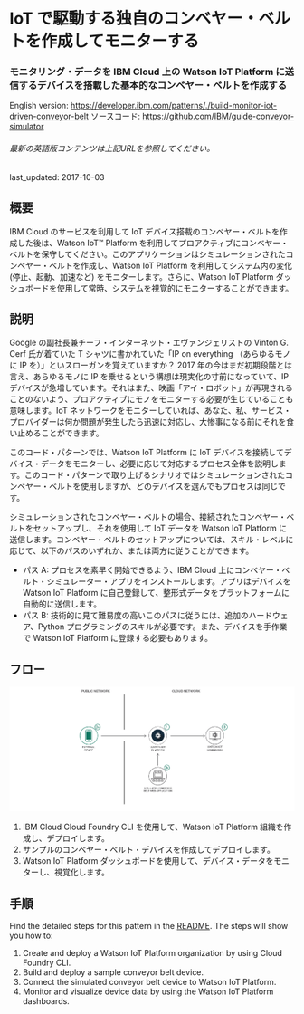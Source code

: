 # IoT で駆動する独自のコンベヤー・ベルトを作成してモニターする

### モニタリング・データを IBM Cloud 上の Watson IoT Platform に送信するデバイスを搭載した基本的なコンベヤー・ベルトを作成する

English version: https://developer.ibm.com/patterns/./build-monitor-iot-driven-conveyor-belt
  ソースコード: https://github.com/IBM/guide-conveyor-simulator

###### 最新の英語版コンテンツは上記URLを参照してください。
last_updated: 2017-10-03

 
## 概要

IBM Cloud のサービスを利用して IoT デバイス搭載のコンベヤー・ベルトを作成した後は、Watson IoT™ Platform を利用してプロアクティブにコンベヤー・ベルトを保守してください。このアプリケーションはシミュレーションされたコンベヤー・ベルトを作成し、Watson IoT Platform を利用してシステム内の変化 (停止、起動、加速など) をモニターします。さらに、Watson IoT Platform ダッシュボードを使用して常時、システムを視覚的にモニターすることができます。

## 説明

Google の副社長兼チーフ・インターネット・エヴァンジェリストの Vinton G. Cerf 氏が着ていた T シャツに書かれていた「IP on everything （あらゆるモノに IP を）」といスローガンを覚えていますか？ 2017 年の今はまだ初期段階とは言え、あらゆるモノに IP を乗せるという構想は現実化の寸前になっていて、IP デバイスが急増しています。それはまた、映画「アイ・ロボット」が再現されることのないよう、プロアクティブにモノをモニターする必要が生じていることも意味します。IoT ネットワークをモニターしていれば、あなた、私、サービス・プロバイダーは何か問題が発生したら迅速に対応し、大惨事になる前にそれを食い止めることができます。

このコード・パターンでは、Watson IoT Platform に IoT デバイスを接続してデバイス・データをモニターし、必要に応じて対応するプロセス全体を説明します。このコード・パターンで取り上げるシナリオではシミュレーションされたコンベヤー・ベルトを使用しますが、どのデバイスを選んでもプロセスは同じです。

シミュレーションされたコンベヤー・ベルトの場合、接続されたコンベヤー・ベルトをセットアップし、それを使用して IoT データを Watson IoT Platform に送信します。コンベヤー・ベルトのセットアップについては、スキル・レベルに応じて、以下のパスのいずれか、または両方に従うことができます。

* パス A: プロセスを素早く開始できるよう、IBM Cloud 上にコンベヤー・ベルト・シミュレーター・アプリをインストールします。アプリはデバイスを Watson IoT Platform に自己登録して、整形式データをプラットフォームに自動的に送信します。
* パス B: 技術的に見て難易度の高いこのパスに従うには、追加のハードウェア、Python プログラミングのスキルが必要です。また、デバイスを手作業で Watson IoT Platform に登録する必要もあります。
 
## フロー

![フロー](./images/conveyor-arch.png)

1. IBM Cloud Cloud Foundry CLI を使用して、Watson IoT Platform 組織を作成し、デプロイします。
1. サンプルのコンベヤー・ベルト・デバイスを作成してデプロイします。
1. Watson IoT Platform ダッシュボードを使用して、デバイス・データをモニターし、視覚化します。

## 手順

Find the detailed steps for this pattern in the [README](https://github.com/IBM/guide-conveyor-simulator/blob/master/README.md). The steps will show you how to:

1. Create and deploy a Watson IoT Platform organization by using Cloud Foundry CLI.
2. Build and deploy a sample conveyor belt device.
3. Connect the simulated conveyor belt device to Watson IoT Platform.
4. Monitor and visualize device data by using the Watson IoT Platform dashboards.
